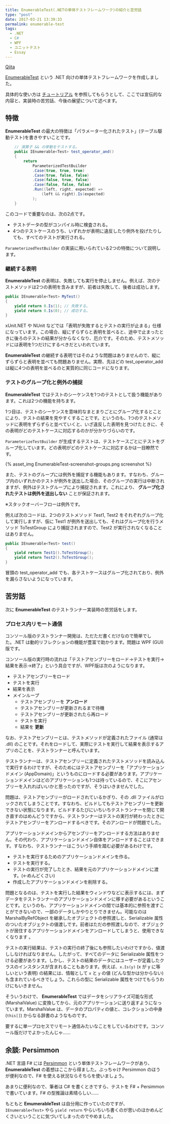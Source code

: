 ```yaml
---
title: EnumerableTest(.NETの単体テストフレームワーク)の紹介と苦労話
type: "post"
date: 2017-03-21 13:39:33
permalink: enumerable-test
tags:
  - .NET
  - C#
  - WPF
  - ユニットテスト
  - Essay
---
```


[Qiita](http://qiita.com/vain0x/items/142b84e8ca20fbed43ed)

[EnumerableTest](http://github.com/vain0x/EnumerableTest) という .NET 向けの単体テストフレームワークを作成しました。

具体的な使い方は [チュートリアル](https://vain0x.github.io/EnumerableTest/articles/tutorials/walk-around.html) を参照してもらうとして、ここでは宣伝的な内容と、実装時の苦労話、今後の展望について述べます。

## 特徴
**EnumerableTest** の最大の特徴は「パラメーター化されたテスト」(テーブル駆動テスト)を書きやすいことです。

```csharp
    // 演算子 && の挙動をテストする。
    public IEnumerable<Test> test_operator_and()
    {
        return
            ParameterizedTestBuilder
            .Case(true, true, true)
            .Case(true, false, false)
            .Case(false, true, false)
            .Case(false, false, false)
            .Run((left, right, expected) =>
                (left && right).Is(expected)
            );
    }
```

このコードで重要なのは、次の2点です。

- テストデータの型がコンパイル時に検査される。
- 4つのテストケースのうち、いずれかが表明に違反したり例外を投げたりしても、すべてのテストが実行される。

`ParameterizedTestBuilder` の実装に用いられている2つの特徴について説明します。

### 継続する表明
**EnumerableTest** の表明は、失敗しても実行を停止しません。例えば、次のテストメソッドは2つの表明を含みますが、前者は失敗して、後者は成功します。

```csharp
public IEnumerable<Test> MyTest()
{
    yield return 0.Is(1); // 失敗する。
    yield return 0.Is(0); // 成功する。
}
```

xUnit.NET や NUnit などでは「表明が失敗するとテストの実行が止まる」仕様になっています。この場合、縦にずらずらと表明を並べると、途中で止まったときに後ろのテストの結果が分からなくなり、厄介です。そのため、テストメソッドには表明を1つだけにするべきだといわれています。

**EnumerableTest** の継続する表明ではそのような問題はありませんので、縦にずらずらと表明を並べても問題ありません。実際、先ほどの test_operator_add は縦に4つの表明を並べるのと実質的に同じコードになります。

### テストのグループ化と例外の捕捉
**EnumerableTest** ではテストのシーケンスを1つのテストとして扱う機能があります。これは2つの機能を持ちます。

1つ目は、テストのシーケンスを意味的なまとまりごとにグループ化するとことにより、テストの結果を見やすくすることです。というのも、1つのテストメソッドに表明をずらずらと並べていくと、いざ違反した表明を見つけたときに、その表明がどのテストケースに対応するのかが分かりづらいのです。

`ParameterizeTestBuilder` が生成するテストは、テストケースごとにテストをグループ化しています。どの表明がどのテストケースに対応するかは一目瞭然です。

{% asset_img EnumerableTest-screenshot-groups.png screenshot %}

また、テストのグループには例外を捕捉する機能もあります。すなわち、グループ内のいずれかのテストが例外を送出した場合、そのグループの実行は中断されますが、例外はテストグループにより捕捉されます。これにより、 **グループ化されたテストは例外を送出しない** ことが保証されます。

※スタックオーバーフローは例外です。

例えば次のコードは、2つのテストメソッド Test1, Test2 をそれぞれグループ化して実行しますが、仮に Test1 が例外を送出しても、それはグループ化を行うメソッド ToTestGroup により捕捉されますので、Test2 が実行されなくなることはありません。

```csharp
public IEnumerable<Test> test()
{
    yield return Test1().ToTestGroup();
    yield return Test2().ToTestGroup();
}
```

冒頭の test_operator_add でも、各テストケースはグループ化されており、例外を漏らさないようになっています。

## 苦労話
次に **EnumerableTest** のテストランナー実装時の苦労話をします。

### プロセス内リモート通信
コンソール版のテストランナー開発は、ただただ書くだけなので簡単でした。.NET は動的リフレクションの機能が豊富で助かります。問題は WPF (GUI) 版です。

コンソール版の実行時の流れは「テストアセンブリーをロード→テストを実行→結果を表示→終了」という具合ですが、WPF版は次のようになります。

- テストアセンブリーをロード
- テストを実行
- 結果を表示
- メインループ
    - テストアセンブリーを **アンロード**
    - テストアセンブリーが更新されるまで待機
    - テストアセンブリーが更新されたら再ロード
    - テストを実行
    - 結果を **更新**

なお、テストアセンブリーとは、テストメソッドが定義されたファイル (通常は .dll) のことです。それをロードして、実際にテストを実行して結果を表示するアプリのことを、テストランナーと呼んでいます。

テストランナーは、テストアセンブリーに定義されたテストメソッドを読み込んで実行するわけですが、そのためにはテストアセンブリーを「アプリケーションドメイン (AppDomain)」というものにロードする必要があります。アプリケーションドメインはどのアプリケーションも1つは持っているので、そこにアセンブリーを入れればいいかと思ったのですが、そうはいきませんでした。

問題は、テストアセンブリーがロードされているかぎり、その .dll ファイルがロックされてしまうことです。すなわち、ビルドしてもテストアセンブリーを更新できない状態になります。ビルドするたびにいちいちテストランナーを閉じて開き直すのはめんどうですから、テストランナーはテストの実行が終わったときにテストアセンブリーをアンロードするべきです。そのアンロードが問題でした。

アプリケーションドメインからアセンブリーをアンロードする方法はありません。その代わり、アプリケーションドメイン自体をアンロードすることはできます。すなわち、テストランナーはこういう手順を踏む必要があるわけです。

- テストを実行するためのアプリケーションドメインを作る。
- テストを実行する。
- テストの実行が完了したとき、結果を元のアプリケーションドメインに渡す。(←めんどくさい)
- 作成したアプリケーションドメインを削除する。

問題となるのは、テストを実行した結果をウィンドウなどに表示するには、まずデータをテストランナーのアプリケーションドメインに移す必要があるということです。というのも、アプリケーションドメインの間では基本的に参照を渡すことができないので、一部のデータしかやりとりできません。可能なのは MarshalByRefObject を継承したオブジェクトの参照渡しと、Serializable 属性のついたオブジェクトの値渡しです。前者はただの参照渡しなので、オブジェクトが居住するアプリケーションドメインをアンロードしてしまうと、使用できなくなります 。

テストの実行結果は、テストの実行の終了後にも参照したいわけですから、値渡ししなければなりません。したがって、すべてのデータに Serializable 属性をつける必要があります。しかし、テストの結果のデータにはユーザーが定義したクラスのインスタンスが含まれることもあります。例えば、``x.Is(y)`` (x が y に等しいという表明) の結果には、情報として `x` と `y` の値 (どんな型かは分からない) も含まれているべきでしょう。これらの型に Serializable 属性をつけてもらうわけにもいきません。

そういうわけで、 **EnumerableTest** ではデータをシリアライズ可能な形式 (MarshalValue) に変換してから、元のアプリケーションに送り返すようになっています。MarshalValue は、データのプロパティの値と、コレクションの中身 (``this[]``) からなる辞書のようなものです。

要するに単一プロセスでリモート通信みたいなことをしているわけです。コンソール版だけでよかったんじゃ……

## 余談: Persimmon
.NET 言語 F# には [Persimmon](http://persimmon-projects.github.io/Persimmon/ja/) という単体テストフレームワークがあり、**EnumerableTest** の着想はここから得ました。ぶっちゃけ Persimmon のほうが便利なので、F# を使える状況ならそちらを使いましょう。

あまりに便利なので、筆者は C# を書くときですら、テストを F# + Persimmon で書いています。F# の型推論は素晴らしい……

もともと **EmumerableTest** は自分用に作っていたのですが、``IEnumerable<Test>`` やら ``yield return`` やらいちいち書くのが思いのほかめんどくさいということに気づいてしまったのでやめました。
